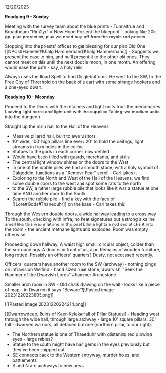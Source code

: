 12/20/2023

**Readying 9 - Sunday**

Meeting with the survey team about the blue prints - Tunneltrue and Broadbeam
"Rir Alyr" = New Hope
Present the blueprint - looking like 20k gp, plus protection, plus we need buy-off from the royals and priests

Stopping into the priests' offices to get blessing for our plan
Old One [[NPCs#Hamelet#Khalg Hammerhand|Khalg Hammerhand]] - Suggests we present the case to him, and he'll present it to the other old ones. They cannot meet on this until the next double moon, in one month.  An offering would ease the path - say, a holy relic.

Always uses the Road Spell to find Gigglebottoms.  He went to the SW, to the Free City of Threshold on the back of a cart with some strange hookers and a one-eyed dwarf.

**Readying 10 - Moonday**

Proceed to the Doors with the retainers and light units from the mercenaries
Leaving light horse and light unit with the supplies
Taking two medium units into the dungeon

Straight up the main hall to the Hall of the Heavens
- Massive pillared hall, built to awe visitors
- 10' wide, 100' high pillars line every 20' to hold the ceilings, light streams in from holes in the ceiling
- Statues to the gods in each corner, now defiled
- Would have been filled with guards, merchants, and stalls
- The central light window shines on the doors to the West
- In one of the rubble piles we find a smooth stone, with a holy symbol of Dalgeddin, functions as a "Remove Fear" scroll - Carl takes it
- Exploring to the North and West of the Hall of the Heavens, we find some double doors to the west and spot some rats to the north
- to the SW, a rather large rubble pile that looks like it was a statue at one time AND another door to the South
- Search the rubble pile - find a key with the face of [[Lore#Gods#Thaneduhr]] on the base - Carl takes this

Through the Western double doors, a wide hallway leading to a cross way
To the south, checking with infra, no heat signatures but a strong alkaline smell like this was a latrine in the past
Ellinia lights a rod and sticks it into the room - the ancient methane lights and explodes.  Room was empty otherwise.

Proceeding down hallway.  A waist high small, circular object, colder than the surroundings.  A door is in front of us, ajar.  Remains of wooden furniture, long rotted.  Possibly an officers' quarters?  Dusty, not accessed recently.

Officers' quarters have another room to the SW (archway) - nothing pings on infravision
We find - hand sized rune stone, dwarvish, "Seek the Hammer of the Dwarvish Lords" #hammer #runestone 

Smaller arch room in SW - Old chalk drawing on the wall - looks like a piece of map - in Dwarven it says "Beware"![[Pasted image 20231220223805.png]]

![[Pasted image 20231220224214.png]]

[[Dwarrowdeep, Ruins of Kaer-Kelek#Hall of Pillar Statues]] - Heading west through the wide hall, through large archway - large 10' square pillars, 30' tall - dwarven warriors, all defaced but one (northern pillar, to our right).
- The Northern statue is one of Thaneduhr with glistening red glowing eyes - large rubies?
- Statue to the south might have had gems in the eyes previously but they've been chipped out
- SE connects back to the Western entryway, murder holes, and battlements
- S and N are archways to new areas